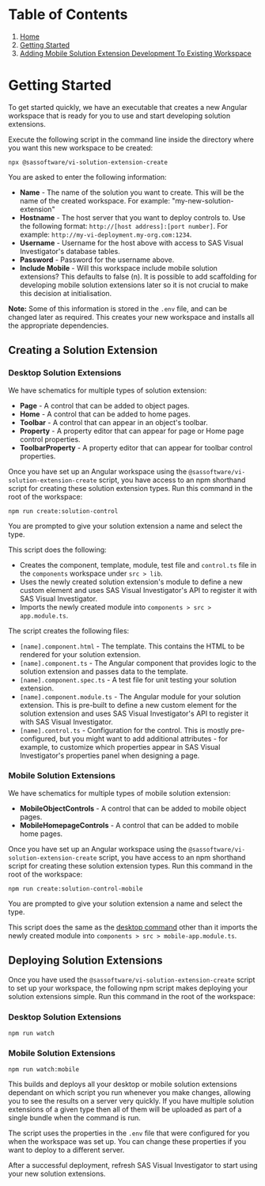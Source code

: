 # Table of Contents

1. [Home](./index.md)
2. [Getting Started](./Getting-Started.md)
3. [Adding Mobile Solution Extension Development To Existing Workspace](./Adding-Mobile-Solution-Extension-Development-To-Existing-Workspace.md)

# Getting Started

To get started quickly, we have an executable that creates a new Angular workspace that is ready for you to use and start developing solution extensions.

Execute the following script in the command line inside the directory where you want this new workspace to be created:

```shell
npx @sassoftware/vi-solution-extension-create
```

You are asked to enter the following information:

-   **Name** - The name of the solution you want to create. This will be the name of the created workspace.
    For example: "my-new-solution-extension"
-   **Hostname** - The host server that you want to deploy controls to. Use the following format:
    `http://[host address]:[port number]`.
    For example:
    `http://my-vi-deployment.my-org.com:1234`.
-   **Username** - Username for the host above with access to SAS Visual Investigator's database tables.
-   **Password** - Password for the username above.
-   **Include Mobile** - Will this workspace include mobile solution extensions? This defaults to false (n). It is possible to add scaffolding for developing mobile solution extensions later so it is not crucial to make this decision at initialisation.

**Note:** Some of this information is stored in the `.env` file, and can be changed later as required.
This creates your new workspace and installs all the appropriate dependencies.

## Creating a Solution Extension

### Desktop Solution Extensions

We have schematics for multiple types of solution extension:

-   **Page** - A control that can be added to object pages.
-   **Home** - A control that can be added to home pages.
-   **Toolbar** - A control that can appear in an object's toolbar.
-   **Property** - A property editor that can appear for page or Home page control properties.
-   **ToolbarProperty** - A property editor that can appear for toolbar control properties.

Once you have set up an Angular workspace using the `@sassoftware/vi-solution-extension-create` script, you have access to an npm shorthand script for creating these solution extension types. Run this command in the root of the workspace:

```shell
npm run create:solution-control
```

You are prompted to give your solution extension a name and select the type.

This script does the following:

-   Creates the component, template, module, test file and `control.ts` file in the `components` workspace under `src > lib`.
-   Uses the newly created solution extension's module to define a new custom element and uses SAS Visual Investigator's API to register it with SAS Visual Investigator.
-   Imports the newly created module into `components > src > app.module.ts`.

The script creates the following files:

-   `[name].component.html` - The template. This contains the HTML to be rendered for your solution extension.
-   `[name].component.ts` - The Angular component that provides logic to the solution extension and passes data to the template.
-   `[name].component.spec.ts` - A test file for unit testing your solution extension.
-   `[name].component.module.ts` - The Angular module for your solution extension. This is pre-built to define a new custom element for the solution extension and uses SAS Visual Investigator's API to register it with SAS Visual Investigator.
-   `[name].control.ts` - Configuration for the control. This is mostly pre-configured, but you might want to add additional attributes - for example, to customize which properties appear in SAS Visual Investigator's properties panel when designing a page.

### Mobile Solution Extensions

We have schematics for multiple types of mobile solution extension:

-   **MobileObjectControls** - A control that can be added to mobile object pages.
-   **MobileHomepageControls** - A control that can be added to mobile home pages.

Once you have set up an Angular workspace using the `@sassoftware/vi-solution-extension-create` script, you have access to an npm shorthand script for creating these solution extension types. Run this command in the root of the workspace:

```shell
npm run create:solution-control-mobile
```

You are prompted to give your solution extension a name and select the type.

This script does the same as the [desktop command](#desktop-solution-extensions) other than it imports the newly created module into `components > src > mobile-app.module.ts`.

## Deploying Solution Extensions

Once you have used the `@sassoftware/vi-solution-extension-create` script to set up your workspace, the following npm script makes deploying your solution extensions simple. Run this command in the root of the workspace:

### Desktop Solution Extensions

```shell
npm run watch
```

### Mobile Solution Extensions

```shell
npm run watch:mobile
```

This builds and deploys all your desktop or mobile solution extensions dependant on which script you run whenever you make changes, allowing you to see the results on a server very quickly. If you have multiple solution extensions of a given type then all of them will be uploaded as part of a single bundle when the command is run.

The script uses the properties in the `.env` file that were configured for you when the workspace was set up. You can change these properties if you want to deploy to a different server.

After a successful deployment, refresh SAS Visual Investigator to start using your new solution extensions.
